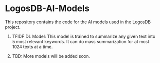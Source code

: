 # LogosDB-AI-Models
This repository contains the code for the AI models used in the LogosDB project. 

1. TFIDF DL Model: This model is trained to summarize any given text into 5 most relevant keywords. It can do mass summarization for at most 1024 texts at a time.

2. TBD: More models will be added soon.